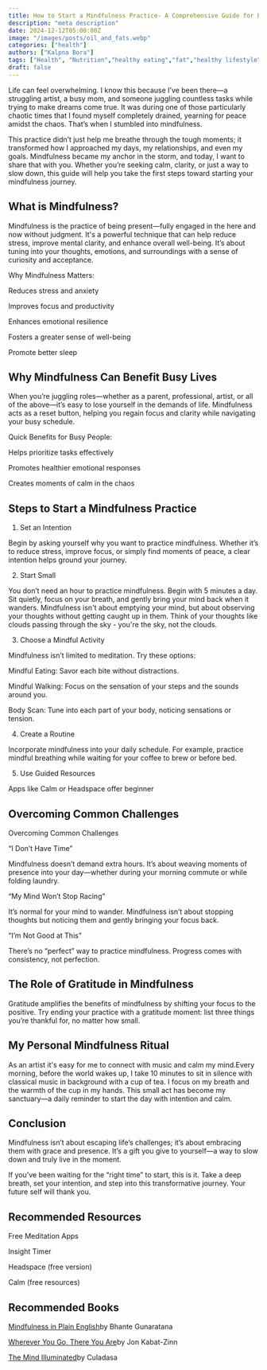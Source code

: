 ```yaml
---
title: How to Start a Mindfulness Practice- A Comprehensive Guide for Beginners
description: "meta description"
date: 2024-12-12T05:00:00Z
image: "/images/posts/oil_and_fats.webp"
categories: ["health"]
authors: ["Kalpna Bora"]
tags: ["Health", "Nutrition","healthy eating","fat","healthy lifestyle"]
draft: false
---
```


Life can feel overwhelming. I know this because I’ve been there—a struggling artist, a busy mom, and 
someone juggling countless tasks while trying to make dreams come true. It was during one of those particularly 
chaotic times that I found myself completely drained, yearning for peace amidst the chaos. That’s when I stumbled into mindfulness.

This practice didn’t just help me breathe through the tough moments; it transformed how I approached my days,
my relationships, and even my goals. Mindfulness became my anchor in the storm, and today, I want to share that with you.
Whether you’re seeking calm, clarity, or just a way to slow down, this guide will help you take the first steps 
toward starting your mindfulness journey.



## What is Mindfulness?

Mindfulness is the practice of being present—fully engaged in the here and now without judgment. 
It's a powerful technique that can help reduce stress, improve mental clarity, and enhance overall well-being. 
It’s about tuning into your thoughts, emotions, and surroundings
with a sense of curiosity and acceptance.

Why Mindfulness Matters:

Reduces stress and anxiety

Improves focus and productivity

Enhances emotional resilience

Fosters a greater sense of well-being

Promote better sleep

## Why Mindfulness Can Benefit Busy Lives

When you’re juggling roles—whether as a parent, professional, artist, or all of the above—it’s easy to lose yourself in the
demands of life. Mindfulness acts as a reset button, helping you regain focus and clarity while
navigating your busy schedule.

Quick Benefits for Busy People:

Helps prioritize tasks effectively

Promotes healthier emotional responses

Creates moments of calm in the chaos

## Steps to Start a Mindfulness Practice

1. Set an Intention

Begin by asking yourself why you want to practice mindfulness. Whether it’s to reduce stress, improve focus, 
or simply find moments of peace, a clear intention helps ground your journey.

2. Start Small

You don’t need an hour to practice mindfulness. Begin with 5 minutes a day. Sit quietly, focus on your breath, and 
gently bring your mind back when it wanders. Mindfulness isn't about emptying your mind, but about observing your 
thoughts without getting caught up in them. Think of your thoughts like clouds passing through the sky - you're the sky, not the clouds.

3. Choose a Mindful Activity

Mindfulness isn’t limited to meditation. Try these options:

Mindful Eating: Savor each bite without distractions.

Mindful Walking: Focus on the sensation of your steps and the sounds around you.

Body Scan: Tune into each part of your body, noticing sensations or tension.

4. Create a Routine

Incorporate mindfulness into your daily schedule. For example, practice mindful breathing while waiting for 
your coffee to brew or before bed.

5. Use Guided Resources

Apps like Calm or Headspace offer beginner

## Overcoming Common Challenges

Overcoming Common Challenges

“I Don’t Have Time”

Mindfulness doesn’t demand extra hours. It’s about weaving moments of presence into your day—whether during your
morning commute or while folding laundry.

“My Mind Won’t Stop Racing”

It’s normal for your mind to wander. Mindfulness isn’t about stopping thoughts but noticing them and 
gently bringing your focus back.

“I’m Not Good at This”

There’s no “perfect” way to practice mindfulness. Progress comes with consistency, not perfection.

## The Role of Gratitude in Mindfulness

Gratitude amplifies the benefits of mindfulness by shifting your focus to the positive. 
Try ending your practice with a gratitude moment: list three things you’re thankful for, no matter how small.

## My Personal Mindfulness Ritual

As an artist it's easy for me to connect with music and calm my mind.Every morning, before the world wakes up,
I take 10 minutes to sit in silence with classical music in background with a cup of tea. I focus on my breath 
and the warmth of the cup in my hands. This small act has become my sanctuary—a daily reminder to start the day with intention and calm.

## Conclusion

Mindfulness isn’t about escaping life’s challenges; it’s about embracing them with grace and presence. 
It’s a gift you give to yourself—a way to slow down and truly live in the moment.

If you’ve been waiting for the “right time” to start, this is it. Take a deep breath, set your intention, and step into 
this transformative journey. 
Your future self will thank you.

## Recommended Resources

Free Meditation Apps

Insight Timer

Headspace (free version)

Calm (free resources)

## Recommended Books

[Mindfulness in Plain English](https://amzn.to/49nlNtU)by Bhante Gunaratana

[Wherever You Go, There You Are](https://amzn.to/3Bdh9ly)by Jon Kabat-Zinn

[The Mind Illuminated](https://amzn.to/4f3SJZt)by Culadasa
